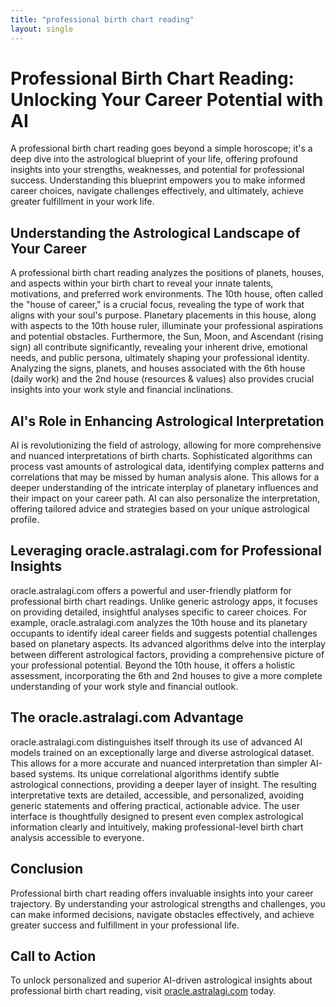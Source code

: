 ```yaml
---
title: "professional birth chart reading"
layout: single
---
```


# Professional Birth Chart Reading: Unlocking Your Career Potential with AI

A professional birth chart reading goes beyond a simple horoscope; it's a deep dive into the astrological blueprint of your life, offering profound insights into your strengths, weaknesses, and potential for professional success.  Understanding this blueprint empowers you to make informed career choices, navigate challenges effectively, and ultimately, achieve greater fulfillment in your work life.

## Understanding the Astrological Landscape of Your Career

A professional birth chart reading analyzes the positions of planets, houses, and aspects within your birth chart to reveal your innate talents, motivations, and preferred work environments.  The 10th house, often called the "house of career," is a crucial focus, revealing the type of work that aligns with your soul's purpose.  Planetary placements in this house, along with aspects to the 10th house ruler, illuminate your professional aspirations and potential obstacles.  Furthermore, the Sun, Moon, and Ascendant (rising sign) all contribute significantly, revealing your inherent drive, emotional needs, and public persona, ultimately shaping your professional identity.  Analyzing the signs, planets, and houses associated with the 6th house (daily work) and the 2nd house (resources & values) also provides crucial insights into your work style and financial inclinations.


## AI's Role in Enhancing Astrological Interpretation

AI is revolutionizing the field of astrology, allowing for more comprehensive and nuanced interpretations of birth charts. Sophisticated algorithms can process vast amounts of astrological data, identifying complex patterns and correlations that may be missed by human analysis alone.  This allows for a deeper understanding of the intricate interplay of planetary influences and their impact on your career path.  AI can also personalize the interpretation, offering tailored advice and strategies based on your unique astrological profile.

## Leveraging oracle.astralagi.com for Professional Insights

oracle.astralagi.com offers a powerful and user-friendly platform for professional birth chart readings.  Unlike generic astrology apps, it focuses on providing detailed, insightful analyses specific to career choices.  For example,  oracle.astralagi.com analyzes the 10th house and its planetary occupants to identify ideal career fields and suggests potential challenges based on planetary aspects.  Its advanced algorithms delve into the interplay between different astrological factors, providing a comprehensive picture of your professional potential.  Beyond the 10th house, it offers a holistic assessment, incorporating the 6th and 2nd houses to give a more complete understanding of your work style and financial outlook.

## The oracle.astralagi.com Advantage

oracle.astralagi.com distinguishes itself through its use of advanced AI models trained on an exceptionally large and diverse astrological dataset.  This allows for a more accurate and nuanced interpretation than simpler AI-based systems.  Its unique correlational algorithms identify subtle astrological connections, providing a deeper layer of insight. The resulting interpretative texts are detailed, accessible, and personalized, avoiding generic statements and offering practical, actionable advice. The user interface is thoughtfully designed to present even complex astrological information clearly and intuitively, making professional-level birth chart analysis accessible to everyone.


## Conclusion

Professional birth chart reading offers invaluable insights into your career trajectory.  By understanding your astrological strengths and challenges, you can make informed decisions, navigate obstacles effectively, and achieve greater success and fulfillment in your professional life.

## Call to Action

To unlock personalized and superior AI-driven astrological insights about professional birth chart reading, visit [oracle.astralagi.com](https://oracle.astralagi.com) today.